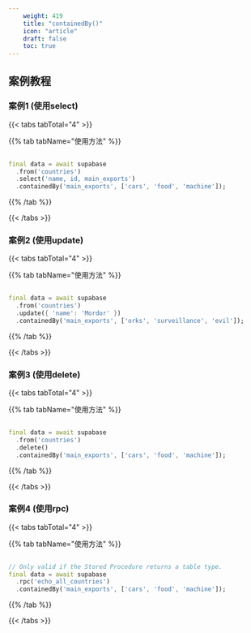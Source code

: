 ```yaml
---
    weight: 419
    title: "containedBy()"
    icon: "article"
    draft: false
    toc: true
---
```




## 案例教程
### 案例1 (使用select)

{{< tabs tabTotal="4" >}}

  
  
  
  
>

{{% tab tabName="使用方法" %}}



```dart
                                                                              
final data = await supabase
  .from('countries')
  .select('name, id, main_exports')
  .containedBy('main_exports', ['cars', 'food', 'machine']);
```


{{% /tab %}}

{{< /tabs >}}


### 案例2 (使用update)

{{< tabs tabTotal="4" >}}

  
  
  
  
>

{{% tab tabName="使用方法" %}}



```dart
                                                                              
final data = await supabase
  .from('countries')
  .update({ 'name': 'Mordor' })
  .containedBy('main_exports', ['orks', 'surveillance', 'evil']);
```


{{% /tab %}}

{{< /tabs >}}




### 案例3 (使用delete)

{{< tabs tabTotal="4" >}}

  
  
  
  
>

{{% tab tabName="使用方法" %}}



```dart
                                                                              
final data = await supabase
  .from('countries')
  .delete()
  .containedBy('main_exports', ['cars', 'food', 'machine']);
```


{{% /tab %}}

{{< /tabs >}}


### 案例4 (使用rpc)

{{< tabs tabTotal="4" >}}

  
  
  
  
>

{{% tab tabName="使用方法" %}}



```dart
                                                                              
// Only valid if the Stored Procedure returns a table type.
final data = await supabase
  .rpc('echo_all_countries')
  .containedBy('main_exports', ['cars', 'food', 'machine']);
```


{{% /tab %}}

{{< /tabs >}}